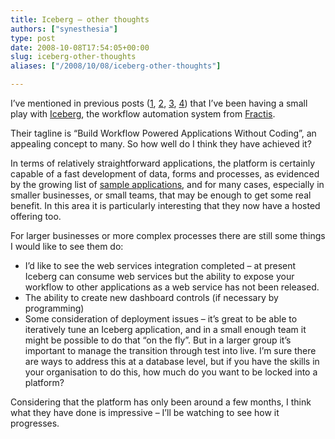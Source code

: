 ```yaml
---
title: Iceberg – other thoughts
authors: ["synesthesia"]
type: post
date: 2008-10-08T17:54:05+00:00
slug: iceberg-other-thoughts 
aliases: ["/2008/10/08/iceberg-other-thoughts"]

---
```

I’ve mentioned in previous posts ([1][1], [2][2], [3][3], [4][4]) that I’ve been having a small play with [Iceberg][5], the workflow automation system from [Fractis][6].

Their tagline is “Build Workflow Powered Applications Without Coding”, an appealing concept to many. So how well do I think they have achieved it?

In terms of relatively straightforward applications, the platform is certainly capable of a fast development of data, forms and processes, as evidenced by the growing list of [sample applications][7], and for many cases, especially in smaller businesses, or small teams, that may be enough to get some real benefit. In this area it is particularly interesting that they now have a hosted offering too.

For larger businesses or more complex processes there are still some things I would like to see them do:

  * I’d like to see the web services integration completed – at present Iceberg can consume web services but the ability to expose your workflow to other applications as a web service has not been released.
  * The ability to create new dashboard controls (if necessary by programming)
  * Some consideration of deployment issues – it’s great to be able to iteratively tune an Iceberg application, and in a small enough team it might be possible to do that “on the fly”. But in a larger group it’s important to manage the transition through test into live. I’m sure there are ways to address this at a database level, but if you have the skills in your organisation to do this, how much do you want to be locked into a platform?

Considering that the platform has only been around a few months, I think what they have done is impressive – I’ll be watching to see how it progresses.

 [1]: https://www.synesthesia.co.uk/blog/archives/2008/09/24/iceberg/
 [2]: https://www.synesthesia.co.uk/blog/archives/2008/09/24/iceberg-creating-the-first-user-story-1/
 [3]: https://www.synesthesia.co.uk/blog/archives/2008/09/25/iceberg-creating-the-first-user-story-2/
 [4]: https://www.synesthesia.co.uk/blog/archives/2008/09/30/iceberg-the-security-model/
 [5]: https://www.geticeberg.com/
 [6]: https://www.fractis.com/
 [7]: https://www.learniceberg.com/Application_Directory/